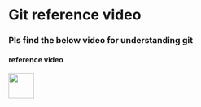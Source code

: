 <h1>Git reference video</h1>
<h3>Pls find the below video for understanding git</h3>
<h4>reference video</h4>
<a href="https://youtu.be/fIMySI_gZJU?si=DQNKvtix-FYElWdp"/><img src="https://upload.wikimedia.org/wikipedia/commons/e/e1/Logo_of_YouTube_%282015-2017%29.svg" width="50" height="50"/>
